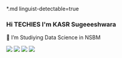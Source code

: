 *.md linguist-detectable=true

### Hi TECHIES I'm KASR Sugeeeshwara

🔭 I’m Studiying Data Science in NSBM


<img src="https://img.shields.io/badge/MongoDB-4EA94B?style=for-the-badge&logo=mongodb&logoColor=white" />


<img src="https://github-readme-streak-stats.herokuapp.com/?user={kasrsu}&theme={dark}" />
<img src="https://github-profile-trophy.vercel.app/?username={kasrsu} &theme={dark}" />
<img src="https://github-readme-stats-git-masterrstaa-rickstaa.vercel.app/api?username={kasrsu}&theme={dark}" />


